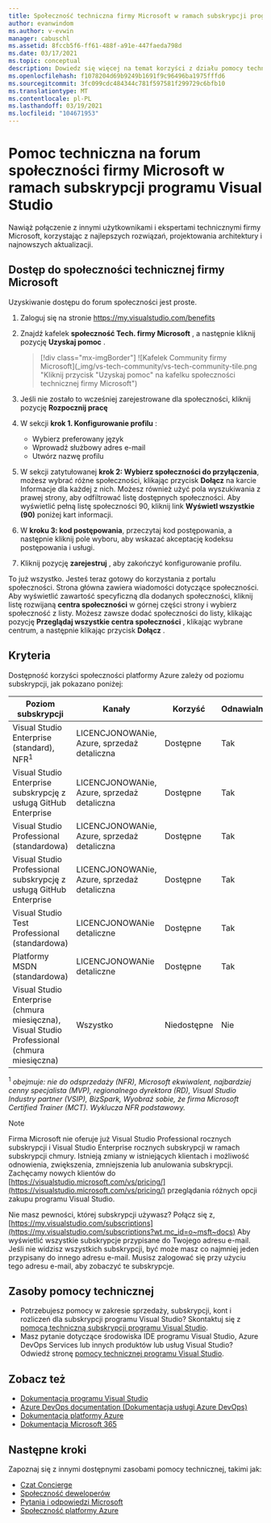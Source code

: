 ```yaml
---
title: Społeczność techniczna firmy Microsoft w ramach subskrypcji programu Visual Studio | Microsoft Docs
author: evanwindom
ms.author: v-evwin
manager: cabuschl
ms.assetid: 8fccb5f6-ff61-488f-a91e-447faeda798d
ms.date: 03/17/2021
ms.topic: conceptual
description: Dowiedz się więcej na temat korzyści z działu pomocy technicznej firmy Microsoft dla użytkowników w wybranych subskrypcjach programu Visual Studio.
ms.openlocfilehash: f1078204d69b9249b1691f9c96496ba1975fffd6
ms.sourcegitcommit: 3fc099cdc484344c781f597581f299729c6bfb10
ms.translationtype: MT
ms.contentlocale: pl-PL
ms.lasthandoff: 03/19/2021
ms.locfileid: "104671953"
---
```

# <a name="microsoft-tech-community-forum-support-in-visual-studio-subscriptions"></a>Pomoc techniczna na forum społeczności firmy Microsoft w ramach subskrypcji programu Visual Studio
Nawiąż połączenie z innymi użytkownikami i ekspertami technicznymi firmy Microsoft, korzystając z najlepszych rozwiązań, projektowania architektury i najnowszych aktualizacji.


## <a name="access-the-microsoft-tech-community"></a>Dostęp do społeczności technicznej firmy Microsoft 
Uzyskiwanie dostępu do forum społeczności jest proste.  

1. Zaloguj się na stronie <https://my.visualstudio.com/benefits>
0. Znajdź kafelek **społeczność Tech. firmy Microsoft** , a następnie kliknij pozycję **Uzyskaj pomoc** .

    > [!div class="mx-imgBorder"]
    > ![Kafelek Community firmy Microsoft](_img/vs-tech-community/vs-tech-community-tile.png "Kliknij przycisk "Uzyskaj pomoc" na kafelku społeczności technicznej firmy Microsoft")

0. Jeśli nie zostało to wcześniej zarejestrowane dla społeczności, kliknij pozycję **Rozpocznij pracę**
0. W sekcji **krok 1. Konfigurowanie profilu** :
   - Wybierz preferowany język
   - Wprowadź służbowy adres e-mail
   - Utwórz nazwę profilu 
0. W sekcji zatytułowanej **krok 2: Wybierz społeczności do przyłączenia**, możesz wybrać różne społeczności, klikając przycisk **Dołącz** na karcie Informacje dla każdej z nich.  Możesz również użyć pola wyszukiwania z prawej strony, aby odfiltrować listę dostępnych społeczności.  Aby wyświetlić pełną listę społeczności 90, kliknij link **Wyświetl wszystkie (90)** poniżej kart informacji. 
0. W **kroku 3: kod postępowania**, przeczytaj kod postępowania, a następnie kliknij pole wyboru, aby wskazać akceptację kodeksu postępowania i usługi.
0. Kliknij pozycję **zarejestruj** , aby zakończyć konfigurowanie profilu.

To już wszystko.  Jesteś teraz gotowy do korzystania z portalu społeczności.  Strona główna zawiera wiadomości dotyczące społeczności.  Aby wyświetlić zawartość specyficzną dla dodanych społeczności, kliknij listę rozwijaną **centra społeczności** w górnej części strony i wybierz społeczność z listy.  Możesz zawsze dodać społeczności do listy, klikając pozycję **Przeglądaj wszystkie centra społeczności** , klikając wybrane centrum, a następnie klikając przycisk **Dołącz** . 

## <a name="eligibility"></a>Kryteria
Dostępność korzyści społeczności platformy Azure zależy od poziomu subskrypcji, jak pokazano poniżej:

|                                          Poziom subskrypcji                                           |     Kanały      |    Korzyść    | Odnawialny? |
|-------------------------------------------------------------------------------------------------------|-------------------|---------------|------------|
|                           Visual Studio Enterprise (standard), NFR<sup>1</sup>                            | LICENCJONOWANie, Azure, sprzedaż detaliczna |   Dostępne    |    Tak     |
|                           Visual Studio Enterprise subskrypcję z usługą GitHub Enterprise                           | LICENCJONOWANie, Azure, sprzedaż detaliczna |   Dostępne    |    Tak     |
|                          Visual Studio Professional (standardowa)                          | LICENCJONOWANie, Azure, sprzedaż detaliczna |   Dostępne    |    Tak     |
|                          Visual Studio Professional subskrypcję z usługą GitHub Enterprise                          | LICENCJONOWANie, Azure, sprzedaż detaliczna |   Dostępne    |    Tak     |
|                              Visual Studio Test Professional (standardowa)                               |    LICENCJONOWANie detaliczne     |   Dostępne    |    Tak     |
|                                       Platformy MSDN (standardowa)                                       |    LICENCJONOWANie detaliczne     |   Dostępne    |    Tak     |
| Visual Studio Enterprise (chmura miesięczna), Visual Studio Professional (chmura miesięczna)|        Wszystko        | Niedostępne |     Nie     |

<sup>1</sup>  *obejmuje: nie do odsprzedaży (NFR), Microsoft ekwiwalent, najbardziej cenny specjalista (MVP), regionalnego dyrektora (RD), Visual Studio Industry partner (VSIP), BizSpark, Wyobraź sobie, że firma Microsoft Certified Trainer (MCT). Wyklucza NFR podstawowy.*

> [!NOTE]
> Firma Microsoft nie oferuje już Visual Studio Professional rocznych subskrypcji i Visual Studio Enterprise rocznych subskrypcji w ramach subskrypcji chmury. Istnieją zmiany w istniejących klientach i możliwość odnowienia, zwiększenia, zmniejszenia lub anulowania subskrypcji. Zachęcamy nowych klientów do [https://visualstudio.microsoft.com/vs/pricing/](https://visualstudio.microsoft.com/vs/pricing/) przeglądania różnych opcji zakupu programu Visual Studio.

Nie masz pewności, której subskrypcji używasz?  Połącz się z, [https://my.visualstudio.com/subscriptions](https://my.visualstudio.com/subscriptions?wt.mc_id=o~msft~docs) Aby wyświetlić wszystkie subskrypcje przypisane do Twojego adresu e-mail. Jeśli nie widzisz wszystkich subskrypcji, być może masz co najmniej jeden przypisany do innego adresu e-mail.  Musisz zalogować się przy użyciu tego adresu e-mail, aby zobaczyć te subskrypcje.

## <a name="support-resources"></a>Zasoby pomocy technicznej
- Potrzebujesz pomocy w zakresie sprzedaży, subskrypcji, kont i rozliczeń dla subskrypcji programu Visual Studio?  Skontaktuj się z [pomocą techniczną subskrypcji programu Visual Studio](https://my.visualstudio.com/gethelp).
- Masz pytanie dotyczące środowiska IDE programu Visual Studio, Azure DevOps Services lub innych produktów lub usług Visual Studio?  Odwiedź stronę [pomocy technicznej programu Visual Studio](https://visualstudio.microsoft.com/support/).

## <a name="see-also"></a>Zobacz też
- [Dokumentacja programu Visual Studio](/visualstudio/)
- [Azure DevOps documentation (Dokumentacja usługi Azure DevOps)](/azure/devops/)
- [Dokumentacja platformy Azure](/azure/)
- [Dokumentacja Microsoft 365](/microsoft-365/)

## <a name="next-steps"></a>Następne kroki
Zapoznaj się z innymi dostępnymi zasobami pomocy technicznej, takimi jak:
- [Czat Concierge](vs-concierge-chat.md)
- [Społeczność deweloperów](vs-developer-community.md)
- [Pytania i odpowiedzi Microsoft](vs-microsoft-qa.md)
- [Społeczność platformy Azure](vs-azure-community.md)